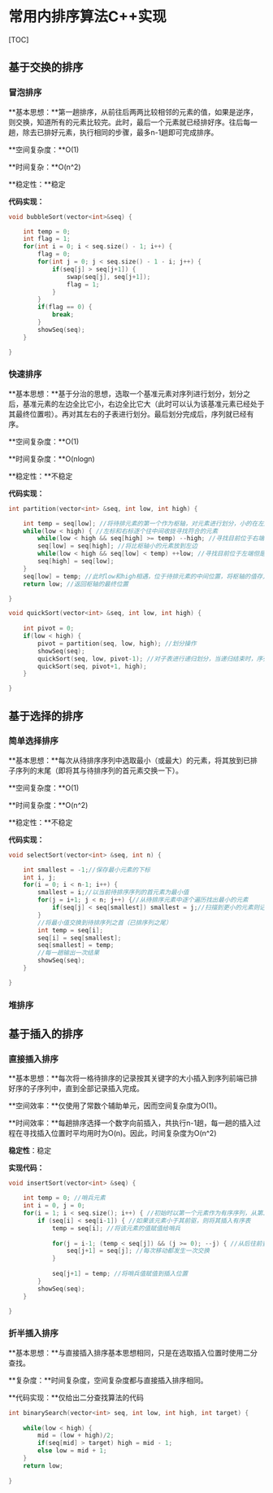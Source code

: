 # 常用内排序算法C++实现

[TOC]

## 基于交换的排序

### 冒泡排序

**基本思想：**第一趟排序，从前往后两两比较相邻的元素的值，如果是逆序，则交换，知道所有的元素比较完。此时，最后一个元素就已经排好序。往后每一趟，除去已排好元素，执行相同的步骤，最多n-1趟即可完成排序。

**空间复杂度：**O(1)

**时间复杂：**O(n^2)

**稳定性：**稳定

**代码实现：**

```c++
void bubbleSort(vector<int>&seq) {

    int temp = 0;
    int flag = 1;
    for(int i = 0; i < seq.size() - 1; i++) {
        flag = 0;
        for(int j = 0; j < seq.size() - 1 - i; j++) {
            if(seq[j] > seq[j+1]) {
                swap(seq[j], seq[j+1]);
                flag = 1;
            }
        }
        if(flag == 0) {
            break;
        }
        showSeq(seq);
    }

}
```



### 快速排序

**基本思想：**基于分治的思想，选取一个基准元素对序列进行划分，划分之后，基准元素的左边全比它小，右边全比它大（此时可以认为该基准元素已经处于其最终位置啦）。再对其左右的子表进行划分。最后划分完成后，序列就已经有序。

**空间复杂度：**O(1)

**时间复杂度：**O(nlogn)

**稳定性：**不稳定

**代码实现：**

```c++
int partition(vector<int> &seq, int low, int high) {

    int temp = seq[low]; //将待排元素的第一个作为枢轴，对元素进行划分，小的在左边，大的在右边
    while(low < high) { //左标和右标逐个往中间收拢寻找符合的元素
        while(low < high && seq[high] >= temp) --high; //寻找目前位于右端但是小于枢轴的元素，找到后停止
        seq[low] = seq[high]; //将比枢轴小的元素放到左边
        while(low < high && seq[low] < temp) ++low; //寻找目前位于左端但是大于枢轴的元素，找到后停止
        seq[high] = seq[low];
    }
    seq[low] = temp; //此时low和high相遇，位于待排元素的中间位置，将枢轴的值存入
    return low; //返回枢轴的最终位置

}

void quickSort(vector<int> &seq, int low, int high) {
    
    int pivot = 0;
    if(low < high) {
        pivot = partition(seq, low, high); //划分操作
        showSeq(seq);
        quickSort(seq, low, pivot-1); //对子表进行递归划分，当递归结束时，序列便已经有序
        quickSort(seq, pivot+1, high);
    }

}
```



## 基于选择的排序

### 简单选择排序

**基本思想：**每次从待排序序列中选取最小（或最大）的元素，将其放到已排子序列的末尾（即将其与待排序列的首元素交换一下）。

**空间复杂度：**O(1)

**时间复杂度：**O(n^2)

**稳定性：**不稳定

**代码实现：**

```c++
void selectSort(vector<int> &seq, int n) {

    int smallest = -1;//保存最小元素的下标
    int i, j;
    for(i = 0; i < n-1; i++) {
        smallest = i;//以当前待排序序列的首元素为最小值
        for(j = i+1; j < n; j++) {//从待排序元素中逐个遍历找出最小的元素
            if(seq[j] < seq[smallest]) smallest = j;//扫描到更小的元素则记下其下标
        }
        //将最小值交换到待排序列之首（已排序列之尾）
        int temp = seq[i];
        seq[i] = seq[smallest];
        seq[smallest] = temp;
        //每一趟输出一次结果
        showSeq(seq);
    }

}
```



### 堆排序

## 基于插入的排序

### 直接插入排序

**基本思想：**每次将一格待排序的记录按其关键字的大小插入到序列前端已排好序的子序列中，直到全部记录插入完成。

**空间效率：**仅使用了常数个辅助单元，因而空间复杂度为O(1)。

**时间效率：**每趟排序选择一个数字向前插入，共执行n-1趟，每一趟的插入过程在寻找插入位置时平均用时为O(n)。因此，时间复杂度为O(n^2)

**稳定性**：稳定

**实现代码：**

```c++
void insertSort(vector<int> &seq) {

    int temp = 0; //哨兵元素
    int i = 0, j = 0;
    for(i = 1; i < seq.size(); i++) { //初始时以第一个元素作为有序序列，从第二个元素开始比较
        if (seq[i] < seq[i-1]) { //如果该元素小于其前驱，则将其插入有序表
            temp = seq[i]; //将该元素的值赋值给哨兵
        
            for(j = i-1; (temp < seq[j]) && (j >= 0); --j) { //从后往前查找插入的位置(注意j的大小，不要溢出到负值)
                seq[j+1] = seq[j]; //每次移动都发生一次交换
            }
            
            seq[j+1] = temp; //将哨兵值赋值到插入位置
        }
        showSeq(seq);
    }

}
```



### 折半插入排序

**基本思想：**与直接插入排序基本思想相同，只是在选取插入位置时使用二分查找。

**复杂度：**时间复杂度，空间复杂度都与直接插入排序相同。

**代码实现：**仅给出二分查找算法的代码

```c++
int binarySearch(vector<int> seq, int low, int high, int target) {
    
    while(low < high) {
        mid = (low + high)/2;
        if(seq[mid] > target) high = mid - 1;
        else low = mid + 1;
    }
    return low;
    
}
```

